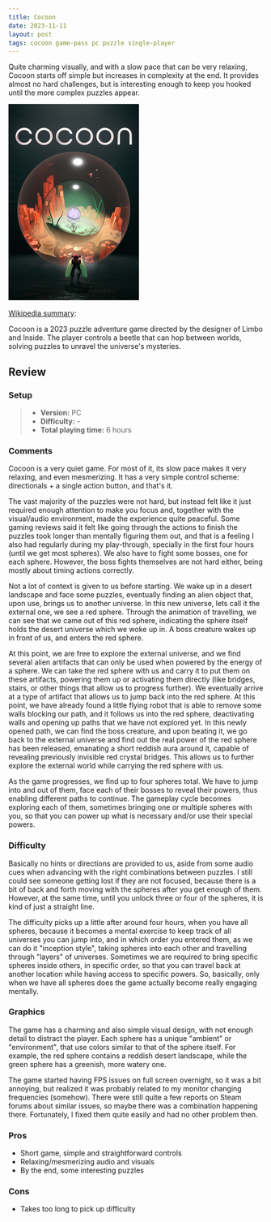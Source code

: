 ```yaml
---
title: Cocoon
date: 2023-11-11
layout: post
tags: cocoon game-pass pc puzzle single-player
---
```


Quite charming visually, and with a slow pace that can be very relaxing, Cocoon starts off simple but increases in 
complexity at the end. It provides almost no hard challenges, but is interesting enough to keep you hooked until the 
more complex puzzles appear. 

![](https://raw.githubusercontent.com/Tschis/reviews-blog/main/assets/covers/cocoon-2023.png)

[Wikipedia summary](https://en.wikipedia.org/wiki/Cocoon_(video_game)):

Cocoon is a 2023 puzzle adventure game directed by the designer of Limbo and Inside. The player controls a beetle that 
can hop between worlds, solving puzzles to unravel the universe's mysteries.

## Review

### Setup
> - **Version:** PC
> - **Difficulty:** -
> - **Total playing time:** 6 hours

### Comments

Cocoon is a very quiet game. For most of it, its slow pace makes it very relaxing, and even mesmerizing. It has a very 
simple control scheme: directionals + a single action button, and that's it. 

The vast majority of the puzzles were not hard, but instead felt like it just required enough attention to make you 
focus and, together with the visual/audio environment, made the experience quite peaceful. Some gaming reviews said it
felt like going through the actions to finish the puzzles took longer than mentally figuring them out, and that is a 
feeling I also had regularly during my play-through, specially in the first four hours (until we get most spheres). We 
also have to fight some bosses, one for each sphere. However, the boss fights themselves are not hard either, being 
mostly about timing actions correctly.

Not a lot of context is given to us before starting. We wake up in a desert landscape and face some puzzles, eventually
finding an alien object that, upon use, brings us to another universe. In this new universe, lets call it the external
one, we see a red sphere. Through the animation of travelling, we can see that we came out of this red sphere,
indicating the sphere itself holds the desert universe which we woke up in. A boss creature wakes up in front of us,
and enters the red sphere.

At this point, we are free to explore the external universe, and we find several alien artifacts that can only be used
when powered by the energy of a sphere. We can take the red sphere with us and carry it to put them on these artifacts,
powering them up or activating them directly (like bridges, stairs, or other things that allow us to progress further).
We eventually arrive at a type of artifact that allows us to jump back into the red sphere. At this point, we have
already found a little flying robot that is able to remove some walls blocking our path, and it follows us into the
red sphere, deactivating walls and opening up paths that we have not explored yet. In this newly opened path, we can
find the boss creature, and upon beating it, we go back to the external universe and find out the real power of the red
sphere has been released, emanating a short reddish aura around it, capable of revealing previously invisible red
crystal bridges. This allows us to further explore the external world while carrying the red sphere with us.

As the game progresses, we find up to four spheres total. We have to jump into and out of them, face each of their
bosses to reveal their powers, thus enabling different paths to continue. The gameplay cycle becomes exploring each of 
them, sometimes bringing one or multiple spheres with you, so that you can power up what is necessary and/or use their 
special powers.

### Difficulty

Basically no hints or directions are provided to us, aside from some audio cues when advancing with the right
combinations between puzzles. I still could see someone getting lost if they are not focused, because there is a bit of
back and forth moving with the spheres after you get enough of them. However, at the same time, until you unlock three
or four of the spheres, it is kind of just a straight line.

The difficulty picks up a little after around four hours, when you have all spheres, because it becomes a mental
exercise to keep track of all universes you can jump into, and in which order you entered them, as we can do it
"inception style", taking spheres into each other and travelling through "layers" of universes. Sometimes we are
required to bring specific spheres inside others, in specific order, so that you can travel back at another location
while having access to specific powers. So, basically, only when we have all spheres does the game actually become
really engaging mentally.

### Graphics

The game has a charming and also simple visual design, with not enough detail to distract the player. Each sphere has
a unique "ambient" or "environment", that use colors similar to that of the sphere itself. For example, the red sphere
contains a reddish desert landscape, while the green sphere has a greenish, more watery one.

The game started having FPS issues on full screen overnight, so it was a bit annoying, but realized it was probably
related to my monitor changing frequencies (somehow). There were still quite a few reports on Steam forums about similar
issues, so maybe there was a combination happening there. Fortunately, I fixed them quite easily and had no other
problem then.

### Pros

- Short game, simple and straightforward controls
- Relaxing/mesmerizing audio and visuals
- By the end, some interesting puzzles

### Cons

- Takes too long to pick up difficulty
